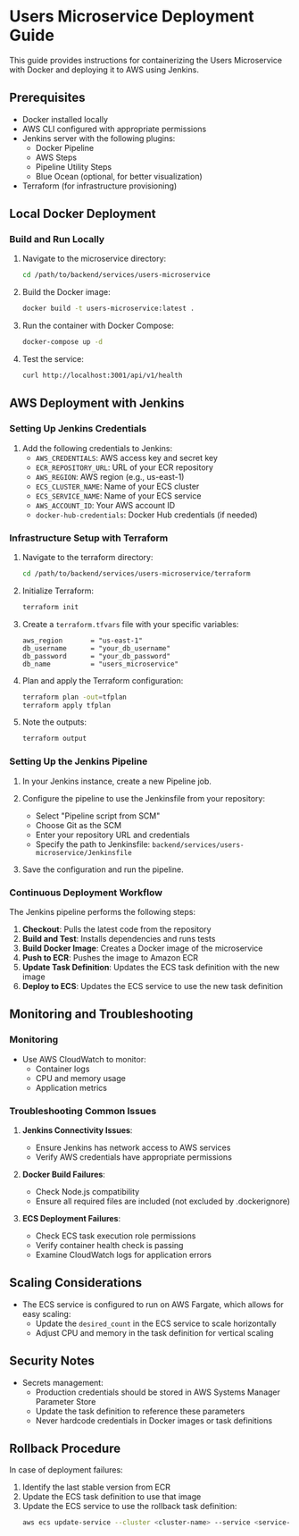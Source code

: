 # Users Microservice Deployment Guide

This guide provides instructions for containerizing the Users Microservice with Docker and deploying it to AWS using Jenkins.

## Prerequisites

- Docker installed locally
- AWS CLI configured with appropriate permissions
- Jenkins server with the following plugins:
  - Docker Pipeline
  - AWS Steps
  - Pipeline Utility Steps
  - Blue Ocean (optional, for better visualization)
- Terraform (for infrastructure provisioning)

## Local Docker Deployment

### Build and Run Locally

1. Navigate to the microservice directory:
   ```bash
   cd /path/to/backend/services/users-microservice
   ```

2. Build the Docker image:
   ```bash
   docker build -t users-microservice:latest .
   ```

3. Run the container with Docker Compose:
   ```bash
   docker-compose up -d
   ```

4. Test the service:
   ```bash
   curl http://localhost:3001/api/v1/health
   ```

## AWS Deployment with Jenkins

### Setting Up Jenkins Credentials

1. Add the following credentials to Jenkins:
   - `AWS_CREDENTIALS`: AWS access key and secret key
   - `ECR_REPOSITORY_URL`: URL of your ECR repository
   - `AWS_REGION`: AWS region (e.g., us-east-1)
   - `ECS_CLUSTER_NAME`: Name of your ECS cluster
   - `ECS_SERVICE_NAME`: Name of your ECS service
   - `AWS_ACCOUNT_ID`: Your AWS account ID
   - `docker-hub-credentials`: Docker Hub credentials (if needed)

### Infrastructure Setup with Terraform

1. Navigate to the terraform directory:
   ```bash
   cd /path/to/backend/services/users-microservice/terraform
   ```

2. Initialize Terraform:
   ```bash
   terraform init
   ```

3. Create a `terraform.tfvars` file with your specific variables:
   ```
   aws_region       = "us-east-1"
   db_username      = "your_db_username"
   db_password      = "your_db_password"
   db_name          = "users_microservice"
   ```

4. Plan and apply the Terraform configuration:
   ```bash
   terraform plan -out=tfplan
   terraform apply tfplan
   ```

5. Note the outputs:
   ```bash
   terraform output
   ```

### Setting Up the Jenkins Pipeline

1. In your Jenkins instance, create a new Pipeline job.

2. Configure the pipeline to use the Jenkinsfile from your repository:
   - Select "Pipeline script from SCM"
   - Choose Git as the SCM
   - Enter your repository URL and credentials
   - Specify the path to Jenkinsfile: `backend/services/users-microservice/Jenkinsfile`

3. Save the configuration and run the pipeline.

### Continuous Deployment Workflow

The Jenkins pipeline performs the following steps:

1. **Checkout**: Pulls the latest code from the repository
2. **Build and Test**: Installs dependencies and runs tests
3. **Build Docker Image**: Creates a Docker image of the microservice
4. **Push to ECR**: Pushes the image to Amazon ECR
5. **Update Task Definition**: Updates the ECS task definition with the new image
6. **Deploy to ECS**: Updates the ECS service to use the new task definition

## Monitoring and Troubleshooting

### Monitoring

- Use AWS CloudWatch to monitor:
  - Container logs
  - CPU and memory usage
  - Application metrics

### Troubleshooting Common Issues

1. **Jenkins Connectivity Issues**:
   - Ensure Jenkins has network access to AWS services
   - Verify AWS credentials have appropriate permissions

2. **Docker Build Failures**:
   - Check Node.js compatibility
   - Ensure all required files are included (not excluded by .dockerignore)

3. **ECS Deployment Failures**:
   - Check ECS task execution role permissions
   - Verify container health check is passing
   - Examine CloudWatch logs for application errors

## Scaling Considerations

- The ECS service is configured to run on AWS Fargate, which allows for easy scaling:
  - Update the `desired_count` in the ECS service to scale horizontally
  - Adjust CPU and memory in the task definition for vertical scaling

## Security Notes

- Secrets management:
  - Production credentials should be stored in AWS Systems Manager Parameter Store
  - Update the task definition to reference these parameters
  - Never hardcode credentials in Docker images or task definitions

## Rollback Procedure

In case of deployment failures:

1. Identify the last stable version from ECR
2. Update the ECS task definition to use that image
3. Update the ECS service to use the rollback task definition:
   ```bash
   aws ecs update-service --cluster <cluster-name> --service <service-name> --task-definition <rollback-task-definition>
   ``` 